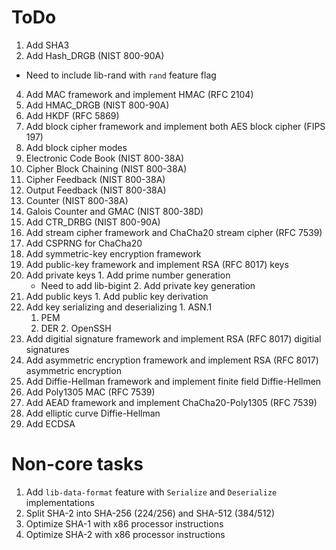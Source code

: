 # ToDo
 1. Add SHA3
 3. Add Hash_DRGB (NIST 800-90A)
   - Need to include lib-rand with `rand` feature flag
 4. Add MAC framework and implement HMAC (RFC 2104)
 5. Add HMAC_DRGB (NIST 800-90A)
 6. Add HKDF (RFC 5869)
 7. Add block cipher framework and implement both AES block cipher (FIPS 197)
 8. Add block cipher modes
   1. Electronic Code Book (NIST 800-38A)
   2. Cipher Block Chaining (NIST 800-38A)
   3. Cipher Feedback (NIST 800-38A)
   4. Output Feedback (NIST 800-38A)
   5. Counter (NIST 800-38A)
   6. Galois Counter and GMAC (NIST 800-38D)
 9. Add CTR_DRBG (NIST 800-90A)
 10. Add stream cipher framework and ChaCha20 stream cipher (RFC 7539)
 11. Add CSPRNG for ChaCha20
 12. Add symmetric-key encryption framework 
 13. Add public-key framework and implement RSA (RFC 8017) keys
   1. Add private keys
     1. Add prime number generation
       - Need to add lib-bigint
     2. Add private key generation
   2. Add public keys
     1. Add public key derivation
   3. Add key serializing and deserializing
     1. ASN.1
       1. PEM
       2. DER
     2. OpenSSH
 14. Add digitial signature framework and implement RSA (RFC 8017) digitial signatures
 15. Add asymmetric encryption framework and implement RSA (RFC 8017) asymmetric encryption
 16. Add Diffie-Hellman framework and implement finite field Diffie-Hellmen
 17. Add Poly1305 MAC (RFC 7539)
 18. Add AEAD framework and implement ChaCha20-Poly1305 (RFC 7539)
 19. Add elliptic curve Diffie-Hellman
 20. Add ECDSA

# Non-core tasks
 1. Add `lib-data-format` feature with `Serialize` and `Deserialize` implementations
 2. Split SHA-2 into SHA-256 (224/256) and SHA-512 (384/512)
   1. Optimize SHA-1 with x86 processor instructions
   2. Optimize SHA-2 with x86 processor instructions